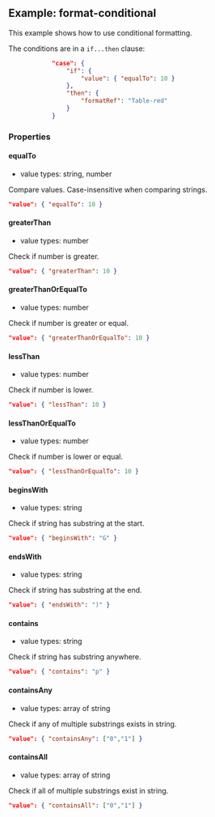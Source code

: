 ## Example: format-conditional

This example shows how to use conditional formatting.

The conditions are in a `if...then` clause:

```json
			"case": {
				"if": {
					"value": { "equalTo": 10 }
				},
				"then": {
					"formatRef": "Table-red"
				}
			}
```

### Properties

#### equalTo

- value types: string, number

Compare values. Case-insensitive when comparing strings.

```json
"value": { "equalTo": 10 }
```

#### greaterThan

- value types: number

Check if number is greater.

```json
"value": { "greaterThan": 10 }
```

#### greaterThanOrEqualTo

- value types: number

Check if number is greater or equal.

```json
"value": { "greaterThanOrEqualTo": 10 }
```

#### lessThan

- value types: number

Check if number is lower.

```json
"value": { "lessThan": 10 }
```

#### lessThanOrEqualTo

- value types: number

Check if number is lower or equal.

```json
"value": { "lessThanOrEqualTo": 10 }
```

#### beginsWith

- value types: string

Check if string has substring at the start.

```json
"value": { "beginsWith": "G" }
```

#### endsWith

- value types: string

Check if string has substring at the end.

```json
"value": { "endsWith": ")" }
```

#### contains

- value types: string

Check if string has substring anywhere.

```json
"value": { "contains": "p" }
```

#### containsAny

- value types: array of string

Check if any of multiple substrings exists in string.

```json
"value": { "containsAny": ["0","1"] }
```

#### containsAll

- value types: array of string

Check if all of multiple substrings exist in string.

```json
"value": { "containsAll": ["0","1"] }
```

